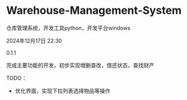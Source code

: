 # Warehouse-Management-System
仓库管理系统，开发工具python，开发平台windows

2024年12月17日 22:30

0.1.1

完成主要功能的开发，初步实现增删查改，借还状态，查找财产

TODO：
 - 优化界面，实现下拉列表选择物品等操作
